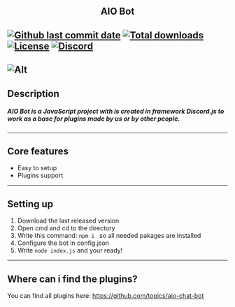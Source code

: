 ## <div align="center">AIO Bot</div>

[![Github last commit date](https://img.shields.io/github/last-commit/AIO-Chat-Bot/AIO-Bot.svg?label=Updated&logo=github&cacheSeconds=600)](https://github.com/AIO-Chat-Bot/AIO-Bot/commits)
[![Total downloads](https://img.shields.io/github/downloads/AIO-Chat-Bot/AIO-Bot/total.svg?label=Downloads&logo=github&cacheSeconds=600)](https://github.com/AIO-Chat-Bot/AIO-Bot/releases/latest)
[![License](https://img.shields.io/github/license/AIO-Chat-Bot/AIO-Bot.svg?label=License&logo=apache&cacheSeconds=2592000)](https://github.com/AIO-Chat-Bot/AIO-Bot/blob/main/LICENSE.txt)
[![Discord](https://img.shields.io/discord/1050524479341727805.svg?color=7289da&label=Discord&logo=discord&logoColor=white&cacheSeconds=3600)](https://discord.gg/nBhNgfNKmU)
---
![Alt](https://repobeats.axiom.co/api/embed/d25674b588242bbaed86638d8d7fd15c6bd47af3.svg "Repobeats analytics image")
---
## Description
##### AIO Bot is a JavaScript project with is created in framework Discord.js to work as a base for plugins made by us or by other people.
---
## Core features
- Easy to setup
- Plugins support
---
## Setting up
1) Download the last released version
2) Open cmd and cd to the directory
3) Write this command: `npm i ` so all needed pakages are installed
4) Configure the bot in config.json
5) Write `node index.js` and your ready!
---

## Where can i find the plugins?
You can find all plugins here: https://github.com/topics/aio-chat-bot

